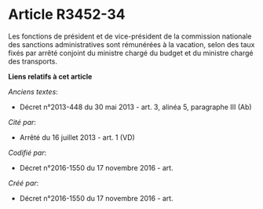 # Article R3452-34

Les fonctions de président et de vice-président de la commission nationale des sanctions administratives sont rémunérées à la
vacation, selon des taux fixés par arrêté conjoint du ministre chargé du budget et du ministre chargé des transports.

**Liens relatifs à cet article**

_Anciens textes_:

  - Décret n°2013-448 du 30 mai 2013 - art. 3, alinéa 5, paragraphe III  (Ab)

_Cité par_:

  - Arrêté du 16 juillet 2013 - art. 1 (VD)

_Codifié par_:

  - Décret n°2016-1550 du 17 novembre 2016 - art.

_Créé par_:

  - Décret n°2016-1550 du 17 novembre 2016 - art.
